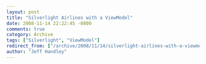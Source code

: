 ```yaml
---
layout: post
title: "Silverlight Airlines with a ViewModel"
date: 2008-11-14 22:22:45 -0800
comments: true
category: Archive
tags: ["Silverlight", "ViewModel"]
redirect_from: ["/archive/2008/11/14/silverlight-airlines-with-a-viewmodel.aspx/"]
author: "Jeff Handley"
---
```


